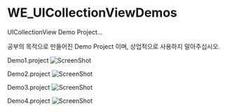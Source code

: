 WE_UICollectionViewDemos
========================

UICollectionView Demo Project...

공부의 목적으로 만들어진 Demo Project 이며, 상업적으로 사용하지 말아주십시오.

Demo1.project
![ScreenShot](http://postfiles11.naver.net/20140310_106/xodhks_0113_1394433112628HP7aY_PNG/_2014-03-10__3.31.34.png?type=w2)

Demo2.project
![ScreenShot](http://postfiles16.naver.net/20140310_31/xodhks_0113_1394434834376I2k0L_PNG/_2014-03-10__3.58.04.png?type=w2)

Demo3.project
![ScreenShot](http://postfiles11.naver.net/20140310_122/xodhks_0113_1394437363920yQrGR_PNG/_2014-03-10__4.42.19.png?type=w2)

Demo4.project
![ScreenShot](http://postfiles11.naver.net/20140310_74/xodhks_0113_1394438141896TXeC4_PNG/_2014-03-10__4.52.25.png?type=w2)
